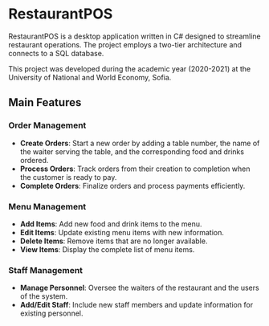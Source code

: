 # RestaurantPOS

RestaurantPOS is a desktop application written in C# designed to streamline restaurant operations. The project employs a two-tier architecture and connects to a SQL database. 

This project was developed during the academic year (2020-2021) at the University of National and World Economy, Sofia.

## Main Features

### Order Management
- **Create Orders**: Start a new order by adding a table number, the name of the waiter serving the table, and the corresponding food and drinks ordered.
- **Process Orders**: Track orders from their creation to completion when the customer is ready to pay.
- **Complete Orders**: Finalize orders and process payments efficiently.

### Menu Management
- **Add Items**: Add new food and drink items to the menu.
- **Edit Items**: Update existing menu items with new information.
- **Delete Items**: Remove items that are no longer available.
- **View Items**: Display the complete list of menu items.

### Staff Management
- **Manage Personnel**: Oversee the waiters of the restaurant and the users of the system.
- **Add/Edit Staff**: Include new staff members and update information for existing personnel.


